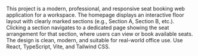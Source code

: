 <!-- Use this file to provide workspace-specific custom instructions to Copilot. For more details, visit https://code.visualstudio.com/docs/copilot/copilot-customization#_use-a-githubcopilotinstructionsmd-file -->

This project is a modern, professional, and responsive seat booking web application for a workspace. The homepage displays an interactive floor layout with clearly marked sections (e.g., Section A, Section B, etc.). Clicking a section navigates to a dedicated page showing the seat arrangement for that section, where users can view or book available seats. The design is clean, modern, and suitable for real-world office use. Use React, TypeScript, Vite, and Tailwind CSS.
